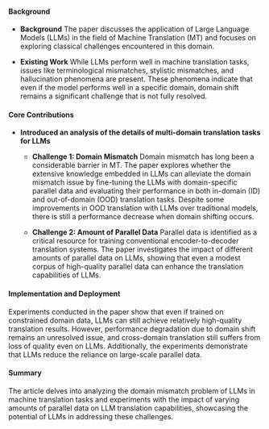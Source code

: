 #### Background
- **Background**
The paper discusses the application of Large Language Models (LLMs) in the field of Machine Translation (MT) and focuses on exploring classical challenges encountered in this domain.

- **Existing Work**
While LLMs perform well in machine translation tasks, issues like terminological mismatches, stylistic mismatches, and hallucination phenomena are present. These phenomena indicate that even if the model performs well in a specific domain, domain shift remains a significant challenge that is not fully resolved.

#### Core Contributions
- **Introduced an analysis of the details of multi-domain translation tasks for LLMs**
  - **Challenge 1: Domain Mismatch**
      Domain mismatch has long been a considerable barrier in MT. The paper explores whether the extensive knowledge embedded in LLMs can alleviate the domain mismatch issue by fine-tuning the LLMs with domain-specific parallel data and evaluating their performance in both in-domain (ID) and out-of-domain (OOD) translation tasks. Despite some improvements in OOD translation with LLMs over traditional models, there is still a performance decrease when domain shifting occurs.
  
  - **Challenge 2: Amount of Parallel Data**
      Parallel data is identified as a critical resource for training conventional encoder-to-decoder translation systems. The paper investigates the impact of different amounts of parallel data on LLMs, showing that even a modest corpus of high-quality parallel data can enhance the translation capabilities of LLMs.

#### Implementation and Deployment
Experiments conducted in the paper show that even if trained on constrained domain data, LLMs can still achieve relatively high-quality translation results. However, performance degradation due to domain shift remains an unresolved issue, and cross-domain translation still suffers from loss of quality even on LLMs. Additionally, the experiments demonstrate that LLMs reduce the reliance on large-scale parallel data.

#### Summary
The article delves into analyzing the domain mismatch problem of LLMs in machine translation tasks and experiments with the impact of varying amounts of parallel data on LLM translation capabilities, showcasing the potential of LLMs in addressing these challenges.